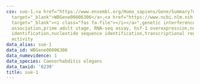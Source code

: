 ```yaml
---
csv: sue-1,<a href="https://www.ensembl.org/Homo_sapiens/Gene/Summary?db=core;g=WBGene00006306"
  target="_blank">WBGene00006306</a>,<a href="https://www.ncbi.nlm.nih.gov/pubmed/30894454"
  target="_blank"><i class="fas fa-file"></i></a>",genetic interference,functional
  association,prime adult stage, RNA-seq assay, hsf-1 overexpression,nucleotide sequence
  identification,nucleotide sequence identification,transcriptional regulation,up-regulates
  activity
data_alias: sue-1
data_id: WBGene00006306
data_numevidence: 1
data_species: Caenorhabditis elegans
data_taxid: '6239'
title: sue-1
---
```

